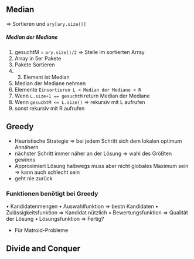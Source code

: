 ## Median
=> Sortieren und `ary[ary.size()]`

##### Median der Mediane
1. gesuchtM = `ary.size()/2` => Stelle im sortierten Array
2. Array in 5er Pakete
3. Pakete Sortieren
4. 3. Element ist Median
5. Median der Mediane nehmen
6. Elemente ``Einsortieren L < Median der Mediane < R``
7. Wenn ``L.size+1 == gesuchtM`` return Median der Mediane
8. Wenn ``gesuchtM <= L.size()`` => rekursiv mit L aufrufen
9. sonst rekursiv mit R aufrufen

## Greedy
- Heuristische Strategie => bei jedem Schritt sich dem lokalen optimum Annähern
- nächster Schritt immer näher an der Lösung => wahl des Größten gewinns
- Approximiert Lösung halbwegs muss aber nicht globales Maximum sein => kann auch schlecht sein
- geht nie zurück

### Funktionen benötigt bei Greedy
• Kandidatenmengen
• Auswahlfunktion => bestn Kandidaten
• Zulässigkeitsfunktion => Kandidat nützlich
• Bewertungsfunktion => Qualität der Lösung
• Lösungsfunktion => Fertig?
- Für Matroid-Probleme


## Divide and Conquer